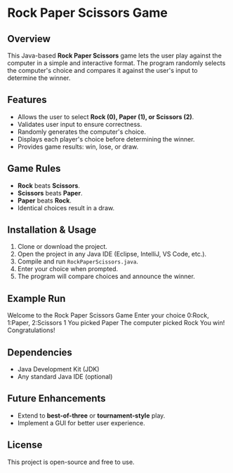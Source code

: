 # Rock Paper Scissors Game

## Overview
This Java-based **Rock Paper Scissors** game lets the user play against the computer in a simple and interactive format. The program randomly selects the computer's choice and compares it against the user's input to determine the winner.

## Features
- Allows the user to select **Rock (0), Paper (1), or Scissors (2)**.
- Validates user input to ensure correctness.
- Randomly generates the computer's choice.
- Displays each player's choice before determining the winner.
- Provides game results: win, lose, or draw.

## Game Rules
- **Rock** beats **Scissors**.
- **Scissors** beats **Paper**.
- **Paper** beats **Rock**.
- Identical choices result in a draw.

## Installation & Usage
1. Clone or download the project.
2. Open the project in any Java IDE (Eclipse, IntelliJ, VS Code, etc.).
3. Compile and run `RockPaperScissors.java`.
4. Enter your choice when prompted.
5. The program will compare choices and announce the winner.

## Example Run
Welcome to the Rock Paper Scissors Game Enter your choice 0:Rock, 1:Paper, 2:Scissors 
1
You picked Paper 
The computer picked Rock 
You win! Congratulations!

## Dependencies
- Java Development Kit (JDK)
- Any standard Java IDE (optional)

## Future Enhancements
- Extend to **best-of-three** or **tournament-style** play.
- Implement a GUI for better user experience.

## License
This project is open-source and free to use.

